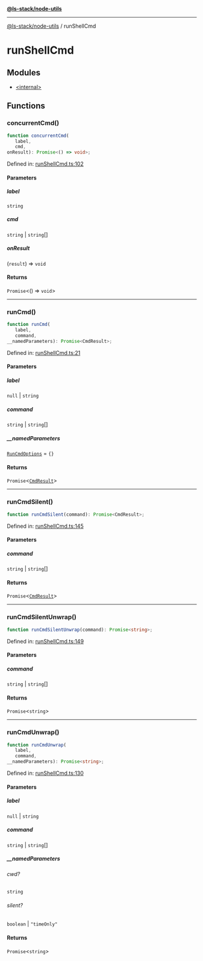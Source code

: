 [**@ls-stack/node-utils**](../README.md)

***

[@ls-stack/node-utils](../modules.md) / runShellCmd

# runShellCmd

## Modules

- [\<internal\>](-internal-.md)

## Functions

### concurrentCmd()

```ts
function concurrentCmd(
   label, 
   cmd, 
onResult): Promise<() => void>;
```

Defined in: [runShellCmd.ts:102](https://github.com/lucasols/utils/blob/main/packages/node-utils/src/runShellCmd.ts#L102)

#### Parameters

##### label

`string`

##### cmd

`string` | `string`[]

##### onResult

(`result`) => `void`

#### Returns

`Promise`\<() => `void`\>

***

### runCmd()

```ts
function runCmd(
   label, 
   command, 
__namedParameters): Promise<CmdResult>;
```

Defined in: [runShellCmd.ts:21](https://github.com/lucasols/utils/blob/main/packages/node-utils/src/runShellCmd.ts#L21)

#### Parameters

##### label

`null` | `string`

##### command

`string` | `string`[]

##### \_\_namedParameters

[`RunCmdOptions`](-internal-.md#runcmdoptions) = `{}`

#### Returns

`Promise`\<[`CmdResult`](-internal-.md#cmdresult)\>

***

### runCmdSilent()

```ts
function runCmdSilent(command): Promise<CmdResult>;
```

Defined in: [runShellCmd.ts:145](https://github.com/lucasols/utils/blob/main/packages/node-utils/src/runShellCmd.ts#L145)

#### Parameters

##### command

`string` | `string`[]

#### Returns

`Promise`\<[`CmdResult`](-internal-.md#cmdresult)\>

***

### runCmdSilentUnwrap()

```ts
function runCmdSilentUnwrap(command): Promise<string>;
```

Defined in: [runShellCmd.ts:149](https://github.com/lucasols/utils/blob/main/packages/node-utils/src/runShellCmd.ts#L149)

#### Parameters

##### command

`string` | `string`[]

#### Returns

`Promise`\<`string`\>

***

### runCmdUnwrap()

```ts
function runCmdUnwrap(
   label, 
   command, 
__namedParameters): Promise<string>;
```

Defined in: [runShellCmd.ts:130](https://github.com/lucasols/utils/blob/main/packages/node-utils/src/runShellCmd.ts#L130)

#### Parameters

##### label

`null` | `string`

##### command

`string` | `string`[]

##### \_\_namedParameters

###### cwd?

`string`

###### silent?

`boolean` \| `"timeOnly"`

#### Returns

`Promise`\<`string`\>
